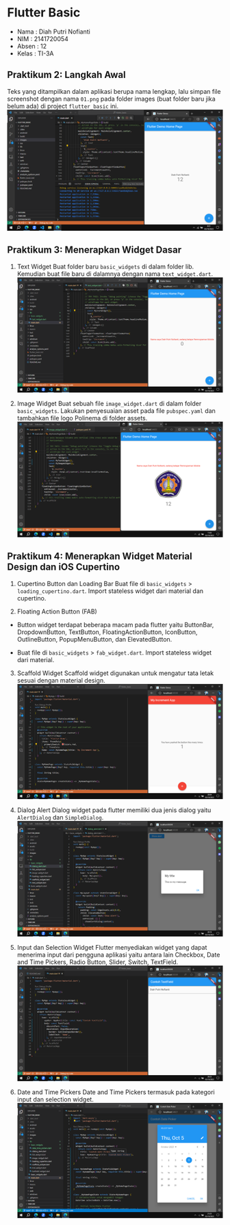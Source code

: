# Flutter Basic

* Nama  : Diah Putri Nofianti
* NIM   : 2141720054
* Absen : 12
* Kelas : TI-3A

## Praktikum 2: Langkah Awal
Teks yang ditampilkan dalam aplikasi berupa nama lengkap, lalu simpan file screenshot dengan nama `01.png` pada folder images (buat folder baru jika belum ada) di project `flutter_basic` ini.
![Screenshot 1](images/01.png)

## Praktikum 3: Menerapkan Widget Dasar

1. Text Widget
Buat folder baru `basic_widgets` di dalam folder lib. Kemudian buat file baru di dalamnya dengan nama `text_widget.dart`.
![Screenshot 2](images/02.png)

2. Image Widget
Buat sebuah file `image_widget.dart` di dalam folder `basic_widgets`. Lakukan penyesuaian asset pada file `pubspec.yaml` dan tambahkan file logo Polinema di folder assets.
![Screenshot 3](images/03.png)

## Praktikum 4: Menerapkan Widget Material Design dan iOS Cupertino

1. Cupertino Button dan Loading Bar
Buat file di `basic_widgets` > `loading_cupertino.dart`. Import stateless widget dari material dan cupertino. 


2. Floating Action Button (FAB)
* Button widget terdapat beberapa macam pada flutter yaitu ButtonBar, DropdownButton, TextButton, FloatingActionButton, IconButton, OutlineButton, PopupMenuButton, dan ElevatedButton. 

* Buat file di `basic_widgets` > `fab_widget.dart`. Import stateless widget dari material.


3. Scaffold Widget
Scaffold widget digunakan untuk mengatur tata letak sesuai dengan material design.
![Screenshot 4](images/04.png)

4. Dialog Alert
Dialog widget pada flutter memiliki dua jenis dialog yaitu `AlertDialog` dan `SimpleDialog`.
![Screenshot 5](images/05.png)

5. Input dan Selection Widget
Flutter menyediakan widget yang dapat menerima input dari pengguna aplikasi yaitu antara lain Checkbox, Date and Time Pickers, Radio Button, Slider, Switch, TextField.
![Screenshot 6](images/06.png)

6. Date and Time Pickers
Date and Time Pickers termasuk pada kategori input dan selection widget.
![Screenshot 7](images/07.png)